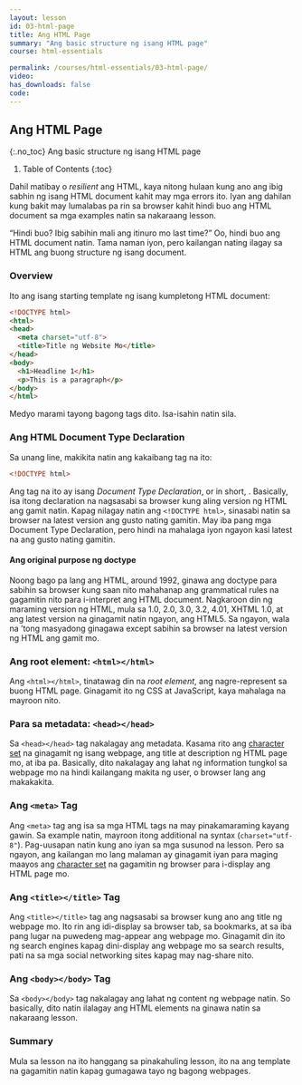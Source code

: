 ```yaml
---
layout: lesson
id: 03-html-page
title: Ang HTML Page
summary: "Ang basic structure ng isang HTML page"
course: html-essentials

permalink: /courses/html-essentials/03-html-page/
video: 
has_downloads: false
code:
---
```

## Ang HTML Page
{:.no_toc}
Ang basic structure ng isang HTML page

1. Table of Contents
{:toc}

Dahil matibay o <i lang="en">resilient</i> ang HTML, kaya nitong hulaan kung ano ang ibig sabhin ng isang HTML document kahit may mga errors ito. Iyan ang dahilan kung bakit may lumalabas pa rin sa browser kahit hindi buo ang HTML document sa mga examples natin sa nakaraang lesson.

<q>Hindi buo? Ibig sabihin mali ang itinuro mo last time?</q> Oo, hindi buo ang HTML document natin. Tama naman iyon, pero kailangan nating ilagay sa HTML ang buong structure ng isang document.

### Overview
Ito ang isang starting template ng isang kumpletong HTML document:
```html
<!DOCTYPE html>
<html>
<head>
  <meta charset="utf-8">
  <title>Title ng Website Mo</title>
</head>
<body>
  <h1>Headline 1</h1>
  <p>This is a paragraph</p>
</body>
</html>
```

Medyo marami tayong bagong tags dito. Isa-isahin natin sila.

### Ang HTML Document Type Declaration
Sa unang line, makikita natin ang kakaibang tag na ito:
```html
<!DOCTYPE html>
```

Ang tag na ito ay isang <dfn>Document Type Declaration</dfn>, or in short, <i></i>. Basically, isa itong declaration na nagsasabi sa browser kung aling version ng HTML ang gamit natin. Kapag nilagay natin ang `<!DOCTYPE html>`, sinasabi natin sa browser na latest version ang gusto nating gamitin. May iba pang mga Document Type Declaration, pero hindi na mahalaga iyon ngayon kasi latest na ang gusto nating gamitin.

<aside class="float float--right">
<h4 class="float__header">Ang original purpose ng doctype</h4>
<p>Noong bago pa lang ang HTML, around 1992, ginawa ang doctype para sabihin sa browser kung saan nito mahahanap ang grammatical rules na gagamitin nito para i-interpret ang HTML document. Nagkaroon din ng maraming version ng HTML, mula sa 1.0, 2.0, 3.0, 3.2, 4.01, XHTML 1.0, at ang latest version na ginagamit natin ngayon, ang HTML5. Sa ngayon, wala na &rsquo;tong masyadong ginagawa except sabihin sa browser na latest version ng HTML ang gamit mo.</p>
</aside>

### Ang root element: `<html></html>`
Ang `<html></html>`, tinatawag din na <i>root element</i>, ang nagre-represent sa buong HTML page. Ginagamit ito ng CSS at JavaScript, kaya mahalaga na mayroon nito.

### Para sa metadata: `<head></head>`
Sa `<head></head>` tag nakalagay ang metadata. Kasama rito ang <a href="/glossary/#character-set" class="glossary-entry-link" data-glossary-term="character set">character set</a> na ginagamit ng isang webpage, ang title at description ng HTML page mo, at iba pa. Basically, dito nakalagay ang lahat ng information tungkol sa webpage mo na hindi kailangang makita ng user, o browser lang ang makakakita.

### Ang `<meta>` Tag
Ang `<meta>` tag ang isa sa mga HTML tags na may pinakamaraming kayang gawin. Sa example natin, mayroon itong additional na syntax (`charset="utf-8"`). Pag-uusapan natin kung ano iyan sa mga susunod na lesson. Pero sa ngayon, ang kailangan mo lang malaman ay ginagamit iyan para maging maayos ang <a href="/glossary/#character-set" class="glossary-entry-link" data-glossary-term="character set">character set</a> na gagamitin ng browser para i-display ang HTML page mo.

### Ang `<title></title>` Tag
Ang `<title></title>` tag ang nagsasabi sa browser kung ano ang title ng webpage mo. Ito rin ang idi-display sa browser tab, sa bookmarks, at sa iba pang lugar na puwedeng mag-appear ang webpage mo. Ginagamit din ito ng search engines kapag dini-display ang webpage mo sa search results, pati na sa mga social networking sites kapag may nag-share nito.

### Ang `<body></body>` Tag
Sa `<body></body>` tag nakalagay ang lahat ng content ng webpage natin. So basically, dito natin ilalagay ang HTML elements na ginawa natin sa nakaraang lesson.

### Summary
Mula sa lesson na ito hanggang sa pinakahuling lesson, ito na ang template na gagamitin natin kapag gumagawa tayo ng bagong webpages.
